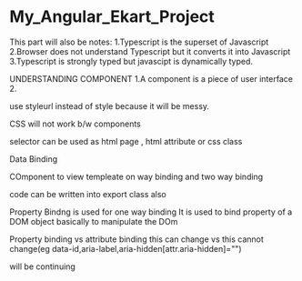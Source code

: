 # My_Angular_Ekart_Project

This part will also be notes:
1.Typescript is the superset of Javascript
2.Browser does not understand Typescript but it converts it into Javascript
3.Typescript is strongly typed but javascipt is dynamically typed.

UNDERSTANDING COMPONENT
1.A component is a piece of user interface
2.


use styleurl instead of style because it will be messy.


CSS will not work b/w components


selector can be used as html page , html attribute or css class


Data Binding 

COmponent to view templeate
on way binding and two way binding

code can be written into export class also


Property Bindng is used for one way binding
It is used to bind property  of a DOM object basically to manipulate the DOm

Property binding vs attribute binding
this can change vs this cannot change(eg data-id,aria-label,aria-hidden[attr.aria-hidden]="")

will be continuing